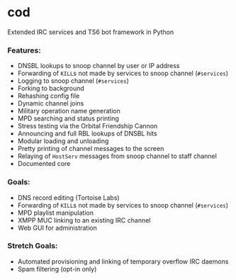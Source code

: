 cod
===

Extended IRC services and TS6 bot framework in Python

### Features:
 - DNSBL lookups to snoop channel by user or IP address
 - Forwarding of `KILL`s not made by services to snoop channel (`#services`)
 - Logging to snoop channel (`#services`)
 - Forking to background
 - Rehashing config file
 - Dynamic channel joins
 - Military operation name generation
 - MPD searching and status printing
 - Stress testing via the Orbital Friendship Cannon
 - Announcing and full RBL lookups of DNSBL hits
 - Modular loading and unloading
 - Pretty printing of channel messages to the screen
 - Relaying of `HostServ` messages from snoop channel to staff channel
 - Documented core

### Goals:
 - DNS record editing (Tortoise Labs)
 - Forwarding of `KILL`s not made by services to snoop channel (`#services`)
 - MPD playlist manipulation
 - XMPP MUC linking to an existing IRC channel
 - Web GUI for administration

### Stretch Goals:
 - Automated provisioning and linking of temporary overflow IRC daemons
 - Spam filtering (opt-in only)
